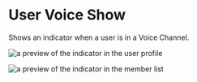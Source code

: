 # User Voice Show

Shows an indicator when a user is in a Voice Channel.

![a preview of the indicator in the user profile](https://github.com/user-attachments/assets/48f825e4-fad5-40d7-bb4f-41d5e595aae0)

![a preview of the indicator in the member list](https://github.com/user-attachments/assets/51be081d-7bbb-45c5-8533-d565228e50c1)
